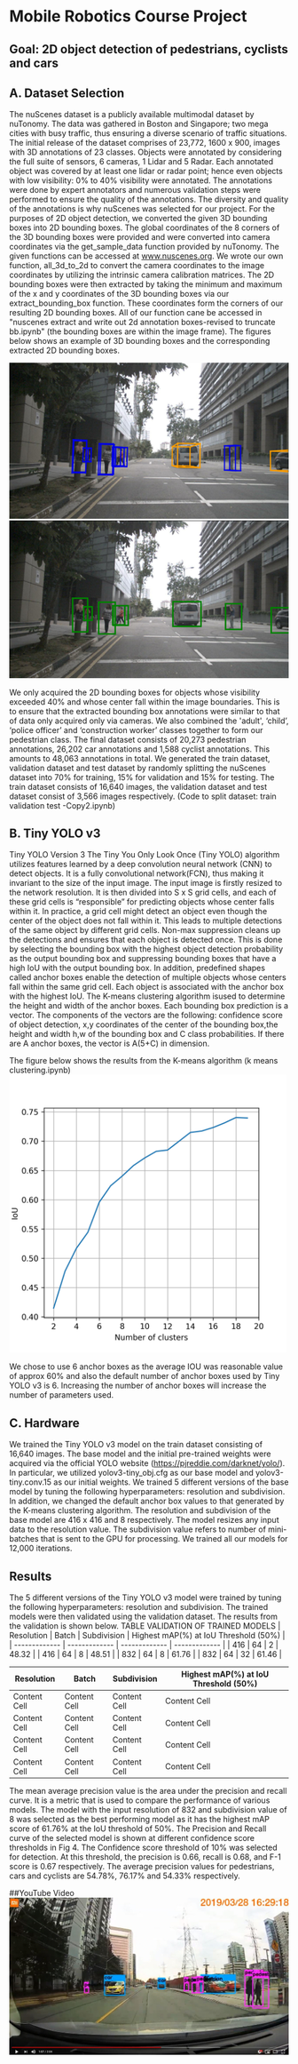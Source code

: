 # Mobile Robotics Course Project
## Goal: 2D object detection of pedestrians, cyclists and cars
## A. Dataset Selection




The nuScenes dataset is a publicly available multimodal dataset by nuTonomy. The data was gathered in Boston and Singapore; two mega cities with busy traffic, thus ensuring a diverse scenario of traffic situations. The initial release of the dataset comprises of 23,772, 1600 x 900, images with 3D annotations of 23 classes. Objects were annotated by considering the full suite of sensors, 6 cameras, 1 Lidar and 5 Radar. Each annotated object was covered by at least one lidar or radar point; hence even objects with low visibility: 0% to 40% visibility were annotated. The annotations were done by expert annotators and numerous validation steps were performed to ensure the quality of the annotations. The diversity and quality of the annotations is why nuScenes was selected for our project.
For the purposes of 2D object detection, we converted the given 3D bounding boxes into 2D bounding boxes. The global coordinates of the 8 corners of the 3D bounding boxes were provided and were converted into camera coordinates via the get_sample_data function provided by nuTonomy. The given functions can be accessed at www.nuscenes.org. We wrote our own function, all_3d_to_2d to convert the camera coordinates to the image coordinates by utilizing the intrinsic camera calibration matrices. The 2D bounding boxes were then extracted by taking the minimum and maximum of the x and y coordinates of the 3D bounding boxes via our extract_bounding_box function. These coordinates form the corners of our resulting 2D bounding boxes. All of our function cane be accessed in "nuscenes extract and write out 2d annotation boxes-revised to truncate bb.ipynb" (the bounding boxes are within the image frame). The figures below shows an example of 3D bounding boxes and the corresponding extracted 2D bounding boxes.

![alt text](https://github.com/asvath/mobile_robotics/blob/master/final%20results/3d.png)
![alt text](https://github.com/asvath/mobile_robotics/blob/master/final%20results/2dbb.png)



We only acquired the 2D bounding boxes for objects whose visibility exceeded 40% and whose center fall within the image boundaries. This is to ensure that the extracted bounding box annotations were similar to that of data only acquired only via cameras. We also combined the 'adult', ‘child’, ‘police officer’ and ‘construction worker’ classes together to form our pedestrian class. The final dataset consists of 20,273 pedestrian annotations, 26,202 car annotations and 1,588 cyclist annotations. This amounts to 48,063 annotations in total.
We generated the train dataset, validation dataset and test dataset by randomly splitting the nuScenes dataset into 70% for training, 15% for validation and 15% for testing. The train dataset consists of 16,640 images, the validation dataset and test dataset consist of 3,566 images respectively. (Code to split dataset: train validation test -Copy2.ipynb)


## B. Tiny YOLO v3

Tiny YOLO Version 3
The Tiny You Only Look Once (Tiny YOLO) algorithm utilizes features learned by a deep convolution neural network (CNN) to detect objects. It is a fully convolutional network(FCN), thus making it invariant to the size of the input image. The input image is firstly resized to the network resolution. It is then divided into S x S grid cells, and each of these grid cells is “responsible” for predicting objects whose center falls within it. In practice, a grid cell might detect an object even though the center of the object does not fall within it. This leads to multiple detections of the same object by different grid cells. Non-max suppression cleans up the detections and ensures that each object is detected once. This is done by selecting the bounding box with the highest object detection probability as the output bounding box and suppressing bounding boxes that have a high IoU with the output bounding
box. In addition, predefined shapes called anchor boxes enable the detection of multiple objects whose centers fall within the same grid cell. Each object is associated with the anchor box with the highest IoU. The K-means clustering algorithm isused to determine the height and width of the anchor boxes. Each bounding box prediction is a vector. The components of the vectors are the following: confidence score of object detection, x,y coordinates of the center of the bounding box,the height and width h,w of the bounding box and C class probabilities. If there are A anchor boxes, the vector is A(5+C) in dimension.

The figure below shows the results from the K-means algorithm (k means clustering.ipynb)
<img src="https://github.com/asvath/mobile_robotics/blob/master/final%20results/IOU_clusters.png" width="500" height="500">

We chose to use 6 anchor boxes as the average IOU was reasonable value of approx 60% and also the default number of anchor boxes used by Tiny YOLO v3 is 6. Increasing the number of anchor boxes will increase the number of parameters used.


## C. Hardware
We trained the Tiny YOLO v3 model on the train dataset consisting of 16,640 images. The base model and the initial pre-trained weights were acquired via the official YOLO website (https://pjreddie.com/darknet/yolo/). In particular, we utilized yolov3-tiny_obj.cfg as our base model and yolov3-tiny.conv.15 as our initial weights. We trained 5 different versions of the base model by tuning the following
hyperparameters: resolution and subdivision. In addition, we changed the default anchor box values to that generated by the K-means clustering algorithm. The resolution and subdivision of the base model are 416 x 416 and 8 respectively. The model resizes any input data to the resolution value. The subdivision value refers to number of mini-batches that is sent to the GPU for processing. We trained all our models for 12,000 iterations.

## Results
The 5 different versions of the Tiny YOLO v3 model were trained by tuning the following hyperparameters: resolution and subdivision. The trained models were then validated using the validation dataset. The results from the validation is shown below.
TABLE VALIDATION OF TRAINED MODELS
| Resolution    | Batch       | Subdivision | Highest mAP(%) at IoU Threshold (50%)  |
| ------------- | ------------- | ------------- | ------------- |
| 416           | 64          | 2           | 48.32       |
| 416           | 64          | 8           | 48.51       |
| 832           | 64          | 8           | 61.76       |
| 832           | 64          | 32          | 61.46       |

| Resolution  | Batch | Subdivision | Highest mAP(%) at IoU Threshold (50%) |
| ------------- | ------------- | ------------- | ------------- |
| Content Cell  | Content Cell  | Content Cell  | Content Cell  |
| Content Cell  | Content Cell  | Content Cell  | Content Cell  |
| Content Cell  | Content Cell  | Content Cell  | Content Cell  |
| Content Cell  | Content Cell  | Content Cell  | Content Cell  |
 

The mean average precision value is the area under the
precision and recall curve. It is a metric that is used to
compare the performance of various models. The model with
the input resolution of 832 and subdivision value of 8 was
selected as the best performing model as it has the highest
mAP score of 61.76% at the IoU threshold of 50%. The
Precision and Recall curve of the selected model is shown at
different confidence score thresholds in Fig 4.
The Confidence score threshold of 10% was selected for
detection. At this threshold, the precision is 0.66, recall is
0.68, and F-1 score is 0.67 respectively.
The average precision values for pedestrians, cars and
cyclists are 54.78%, 76.17% and 54.33% respectively.

##YouTube Video
[![Alt text](https://github.com/asvath/mobile_robotics/blob/master/final%20results/Capture.JPG)](https://www.youtube.com/watch?v=hmpNFlYn0yo&feature=youtu.be&fbclid=IwAR167HZ5qLn4Co63pQxlnsFPsgUeM3Pq84B0FmO7yLNVyffIRLjVCSNJv9w)
